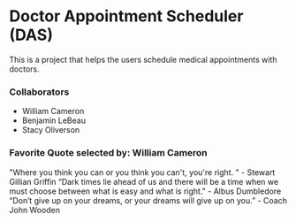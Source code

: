 # Doctor Appointment Scheduler (DAS)

This is a project that helps the users schedule medical appointments with doctors.

### Collaborators

- William Cameron
- Benjamin LeBeau
- Stacy Oliverson

### Favorite Quote selected by: William Cameron

"Where you think you can or you think you can't, you're right. " - Stewart Gillian Griffin
“Dark times lie ahead of us and there will be a time when we must choose between what is easy and what is right." - Albus Dumbledore
“Don’t give up on your dreams, or your dreams will give up on you.” - Coach John Wooden
